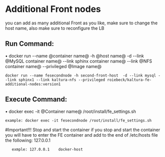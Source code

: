 # Additional Front nodes
you can add as many additional Front as you like, make sure to change the host name,
also make sure to reconfigure the LB 

## Run Command:
•	docker run --name @container name@ -h @host name@ -d --link @MySQL container name@ --link sphinx container name@ --link @NFS container name@ --privileged @Image name@

	docker run --name fesecondnode -h second-front-host  -d --link mysql --link sphinx1 --link kaltura-nfs --privileged roiebeck/kaltura-fe-additional-nodes:version1

## Execute Command:
•	docker exec -it @Container name@ /root/install/fe_settings.sh

	example: docker exec -it fesecondnode /root/install/fe_settings.sh



#Important!!!  Stop and start the container 
   if you stop and start the container you will have to enter the FE container and add to the end of 
   /etc/hosts file the following:
   127.0.0.1    <name of docker-LB host>
    
       exmple: 127.0.0.1    docker-host
   